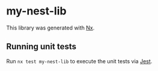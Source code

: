 # my-nest-lib

This library was generated with [Nx](https://nx.dev).

## Running unit tests

Run `nx test my-nest-lib` to execute the unit tests via [Jest](https://jestjs.io).
